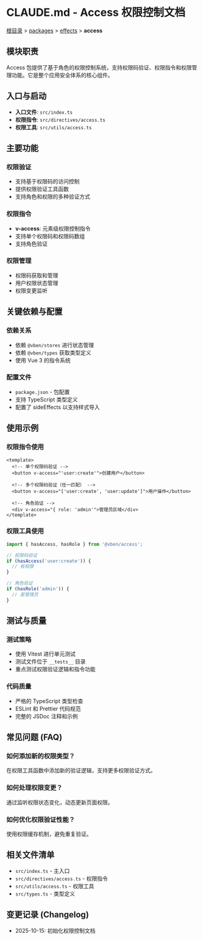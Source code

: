 # CLAUDE.md - Access 权限控制文档

[根目录](../../../../CLAUDE.md) > [packages](../../../) > [effects](../../) > **access**

## 模块职责

Access 包提供了基于角色的权限控制系统，支持权限码验证、权限指令和权限管理功能。它是整个应用安全体系的核心组件。

## 入口与启动

- **入口文件**: `src/index.ts`
- **权限指令**: `src/directives/access.ts`
- **权限工具**: `src/utils/access.ts`

## 主要功能

### 权限验证
- 支持基于权限码的访问控制
- 提供权限验证工具函数
- 支持角色和权限的多种验证方式

### 权限指令
- **v-access**: 元素级权限控制指令
- 支持单个权限码和权限码数组
- 支持角色验证

### 权限管理
- 权限码获取和管理
- 用户权限状态管理
- 权限变更监听

## 关键依赖与配置

### 依赖关系
- 依赖 `@vben/stores` 进行状态管理
- 依赖 `@vben/types` 获取类型定义
- 使用 Vue 3 的指令系统

### 配置文件
- `package.json` - 包配置
- 支持 TypeScript 类型定义
- 配置了 sideEffects 以支持样式导入

## 使用示例

### 权限指令使用
```vue
<template>
  <!-- 单个权限码验证 -->
  <button v-access="'user:create'">创建用户</button>

  <!-- 多个权限码验证（任一匹配） -->
  <button v-access="['user:create', 'user:update']">用户操作</button>

  <!-- 角色验证 -->
  <div v-access="{ role: 'admin'">管理员区域</div>
</template>
```

### 权限工具使用
```typescript
import { hasAccess, hasRole } from '@vben/access';

// 权限码验证
if (hasAccess('user:create')) {
  // 有权限
}

// 角色验证
if (hasRole('admin')) {
  // 是管理员
}
```

## 测试与质量

### 测试策略
- 使用 Vitest 进行单元测试
- 测试文件位于 `__tests__` 目录
- 重点测试权限验证逻辑和指令功能

### 代码质量
- 严格的 TypeScript 类型检查
- ESLint 和 Prettier 代码规范
- 完整的 JSDoc 注释和示例

## 常见问题 (FAQ)

### 如何添加新的权限类型？
在权限工具函数中添加新的验证逻辑，支持更多权限验证方式。

### 如何处理权限变更？
通过监听权限状态变化，动态更新页面权限。

### 如何优化权限验证性能？
使用权限缓存机制，避免重复验证。

## 相关文件清单

- `src/index.ts` - 主入口
- `src/directives/access.ts` - 权限指令
- `src/utils/access.ts` - 权限工具
- `src/types.ts` - 类型定义

## 变更记录 (Changelog)

- 2025-10-15: 初始化权限控制文档